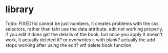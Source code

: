 # library

Todo:
    FIXED?id cannot be just numbers, it creates problems with the css selectors, rather than taht use the data attribute.
    edit not working properly, if you edit it does get the details of the book, but once you apply it doesn't work, it actually deleted it? or overwrites it with blank? actually the add stops working after using the edit? wtf
    delete book function
    
